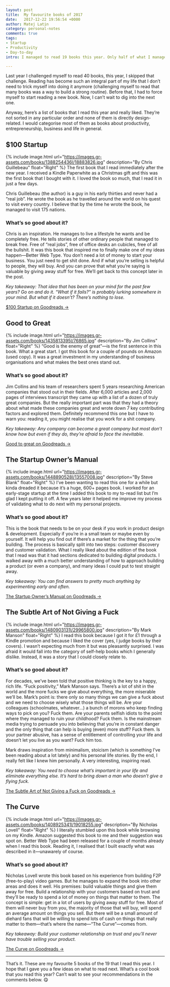 ```yaml
---
layout: post
title:  My favourite books of 2017
date:   2017-12-22 19:56:54 +0000
author: Matej Latin
category: personal-notes
comments: true
tags:
- Startup
- Productivity
- Day-to-day
intro: I managed to read 19 books this year. Only half of what I managed last year but I knew that would be the case as releasing a project like Better Web Type and my new personal website would consume a lot of my free time.

---
```


Last year I challenged myself to read 40 books, this year, I skipped that challenge. Reading has become such an integral part of my life that I don’t need to trick myself into doing it anymore (challenging myself to read that many books was a way to build a strong routine). Before that, I had to force myself to start reading a new book. Now, I can’t wait to dig into the next one.

Anyway, here’s a list of books that I read this year and really liked. They’re not sorted in any particular order and none of them is directly design-related. I would categorise most of them as books about productivity, entrepreneurship, business and life in general.

## $100 Startup
{% include image.html url="https://images.gr-assets.com/books/1388254436l/18883826.jpg" description="By Chris Guillebeau" float="Right" %}
The first book that I read immediately after the new year. I received a Kindle Paperwhite as a Christmas gift and this was the first book that I bought with it. I loved the book so much, that I read it in just a few days.

Chris Guillebeau (the author) is a guy in his early thirties and never had a “real job”. He wrote the book as he travelled around the world on his quest to visit every country. I believe that by the time he wrote the book, he managed to visit 175 nations. 

### What’s so good about it?
Chris is an inspiration. He manages to live a lifestyle he wants and be completely free. He tells stories of other ordinary people that managed to break free. Free of “real jobs”, free of office desks an cubicles, free of all the bullshit. It was this book that inspired me to finally make one of my ideas happen—Better Web Type. You don’t need a lot of money to start your business. You just need to get shit done. And if what you’re selling is helpful to people, they will buy. And you can prove that what you’re saying is valuable by giving away stuff for free. We’ll get back to this concept later in the post.

*Key takeaway: That idea that has been on your mind for the past few years? Go on and do it. “What if it fails?” is probably lurking somewhere in your mind. But what if it doesn’t? There’s nothing to lose.*

[$100 Startup on Goodreads →](https://www.goodreads.com/book/show/18883826-the-100-startup)

## Good to Great
{% include image.html url="https://images.gr-assets.com/books/1435813395l/76865.jpg" description="By Jim Collins" float="Right" %}
“Good is the enemy of great”—is the first sentence in this book. What a great start. I got this book for a couple of pounds on Amazon (used copy). It was a great investment in my understanding of business organisations and what makes the best ones stand out. 

### What’s so good about it?
Jim Collins and his team of researchers spent 5 years researching American companies that stood out in their fields. After 6,000 articles and 2,000 pages of interviews transcript they came up with a list of a dozen of truly great companies. But the really important part was that they had a theory about what made these companies great and wrote down 7 key contributing factors and explored them. Definitely recommend this one but I have to warn you: reading it, you might realise that you work for a shit company.

*Key takeaway: Any company can become a great company but most don’t know how but even if they do, they’re afraid to face the inevitable.*

[Good to great on Goodreads →](https://www.goodreads.com/book/show/76865.Good_to_Great)

## The Startup Owner’s Manual
{% include image.html url="https://images.gr-assets.com/books/1448890528l/13557008.jpg" description="By Steve Blank" float="Right" %}
I’ve been wanting to read this one for a while but kinda dreaded it because it’s a huge, 600+ pages book. I worked for an early-stage startup at the time I added this book to my to-read list but I’m glad I kept putting it off. A few years later it helped me improve my process of validating what to do next with my personal projects. 

### What’s so good about it?
This is the book that needs to be on your desk if you work in product design & development. Especially if you’re in a small team or maybe even by yourself. It will help you find out if there’s a market for the thing that you’re building. The process is basically split into two steps: customer discovery and customer validation. What I really liked about the edition of the book that I read was that it had sections dedicated to building digital products. I walked away with a much better understanding of how to approach building a product (or even a company), and many ideas I could put to test straight away. 

*Key takeaway: You can find answers to pretty much anything by experimenting early and often.*

[The Startup Owner’s Manual on Goodreads →](https://www.goodreads.com/book/show/13557008-the-startup-owner-s-manual)

## The Subtle Art of Not Giving a Fuck
{% include image.html url="https://images.gr-assets.com/books/1480903131l/29965800.jpg" description="By Mark Manson" float="Right" %}
I read this book because I got it for £1 through a Kindle promotion and because I liked the cover (yes, I judge books by their covers). I wasn’t expecting much from it but was pleasantly surprised. I was afraid it would fall into the category of self-help books which I generally dislike. Instead, it was a story that I could closely relate to. 

### What’s so good about it?
For decades, we’ve been told that positive thinking is the key to a happy, rich life. “Fuck positivity,” Mark Manson says. There’s a lot of shit in the world and the more fucks we give about everything, the more miserable we’ll be. Mark’s point is: there only so many things we can give a fuck about and we need to choose wisely what those things will be. Are your colleagues (schoolmates, whatever…) a bunch of morons who keep finding ways to pick on you? Fuck them. Are your parents selfish idiots to the point where they managed to ruin your childhood? Fuck them. Is the mainstream media trying to persuade you into believing that you’re in constant danger and the only thing that can help is buying (even) more stuff? Fuck them. Is your partner abusive, has a sense of entitlement of controlling your life and doesn’t let you live as you want? Fuck him too.

Mark draws inspiration from minimalism, stoicism (which is something I’ve been reading about a lot lately) and his personal life stories. By the end, I really felt like I knew him personally. A very interesting, inspiring read.

*Key takeaway: You need to choose what’s important in your life and eliminate everything else. It’s hard to bring down a man who doesn’t give a flying fuck.*

[The Subtle Art of Not Giving a Fuck on Goodreads →](https://www.goodreads.com/book/show/29965800-the-subtle-art-of-not-giving-a-f-ck)

## The Curve
{% include image.html url="https://images.gr-assets.com/books/1408925341l/19018255.jpg" description="By Nicholas Lovell" float="Right" %}
I literally stumbled upon this book while browsing on my Kindle. Amazon suggested this book to me and their suggestion was spot on. Better Web Type had been released for a couple of months already when I read this book. Reading it, I realised that I built exactly what was described in it—unawarely of course.

### What’s so good about it?
Nicholas Lovell wrote this book based on his experience from building F2P (free-to-play) video games. But he manages to expand the book into other areas and does it well. His premises: build valuable things and give them away for free. Build a relationship with your customers based on trust and they’ll be ready to spend a lot of money on things that matter to them. The concept is simple: get in a lot of users by giving away stuff for free. Most of them will never buy from you, the majority of those that will buy, will spend an average amount on things you sell. But there will be a small amount of diehard fans that will be willing to spend lots of cash on things that really matter to them—that’s where the name—“The Curve”—comes from.

*Key takeaway: Build your customer relationship on trust and you’ll never have trouble selling your product.*

[The Curve on Goodreads →](https://www.goodreads.com/book/show/19018255-the-curve)


---

That’s it. These are my favourite 5 books of the 19 that I read this year. I hope that I gave you a few ideas on what to read next. What’s a cool book that you read this year? Can’t wait to see your recommendations in the comments below. :yum: